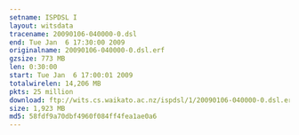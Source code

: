 ```yaml
---
setname: ISPDSL I
layout: witsdata
tracename: 20090106-040000-0.dsl
end: Tue Jan  6 17:30:00 2009
originalname: 20090106-040000-0.dsl.erf
gzsize: 773 MB
len: 0:30:00
start: Tue Jan  6 17:00:01 2009
totalwirelen: 14,206 MB
pkts: 25 million
download: ftp://wits.cs.waikato.ac.nz/ispdsl/1/20090106-040000-0.dsl.erf.gz
size: 1,923 MB
md5: 58fdf9a70dbf4960f084ff4fea1ae0a6
---
```

